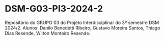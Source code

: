 # DSM-G03-PI3-2024-2
Repositório do GRUPO 03 do Projeto Interdisciplinar do 3º semestre DSM 2024/2. Alunos: Danilo Benedetti Ribeiro, Gustavo Moreira Santos, Thiago Dias Resende, Wilton Monteiro Resende.
